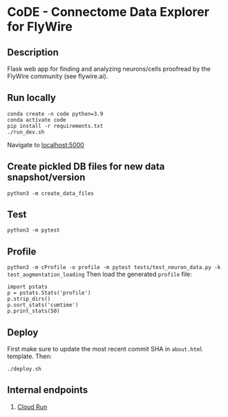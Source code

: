 # CoDE - Connectome Data Explorer for FlyWire

## Description
Flask web app for finding and analyzing neurons/cells proofread by the FlyWire community (see flywire.ai).

## Run locally
```
conda create -n code python=3.9
conda activate code
pip install -r requirements.txt
./run_dev.sh
```
Navigate to [localhost:5000](http://localhost:5000)

## Create pickled DB files for new data snapshot/version
```
python3 -m create_data_files
```

## Test
`python3 -m pytest`

## Profile
```python3 -m cProfile -o profile -m pytest tests/test_neuron_data.py -k test_augmentation_loading```
Then load the generated `profile` file:
```
import pstats
p = pstats.Stats('profile')
p.strip_dirs()
p.sort_stats('cumtime')
p.print_stats(50)
```

## Deploy
First make sure to update the most recent commit SHA in `about.html` template.
Then:
```
./deploy.sh
```

## Internal endpoints
1. [Cloud Run](https://code-yjsmm7mp3q-ue.a.run.app)